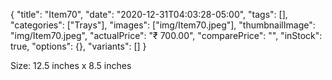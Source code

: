 {
    "title": "Item70",
    "date": "2020-12-31T04:03:28-05:00",
    "tags": [],
    "categories": ["Trays"],
    "images": ["img/Item70.jpeg"],
    "thumbnailImage": "img/Item70.jpeg",
    "actualPrice": "₹ 700.00",
    "comparePrice": "",
    "inStock": true,
    "options": {},
    "variants": []
}


Size: 12.5 inches x 8.5 inches